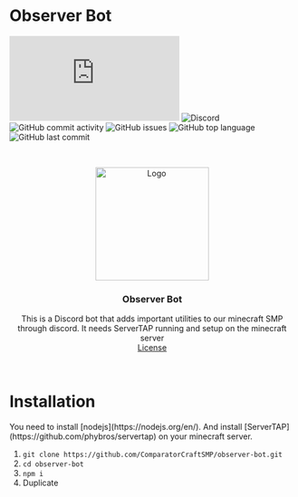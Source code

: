 # Observer Bot
![DiscordJS Version](https://img.shields.io/node/v/discord.js?style=flat-square)
![Discord](https://img.shields.io/discord/761670547196739635?style=flat-square)
![GitHub commit activity](https://img.shields.io/github/commit-activity/w/ComparatorCraftSMP/observer-bot?style=flat-square)
![GitHub issues](https://img.shields.io/github/issues/ComparatorCraftSMP/observer-bot?style=flat-square)
![GitHub top language](https://img.shields.io/github/languages/top/ComparatorCraftSMP/observer-bot?style=flat-square)
![GitHub last commit](https://img.shields.io/github/last-commit/ComparatorCraftSMP/observer-bot?style=flat-square)

<br />
<p align="center">
  <a href="https://github.com/as-of-yet-unnamed/plugin">
    <img src="https://cdn.discordapp.com/avatars/805941240486428714/0a707de50318940dbe767db8c9178bb2.png?size=1024" alt="Logo" width="200" height="200">
  </a>

<h3 align="center">Observer Bot</h3>
  <p align="center">
    This is a Discord bot that adds important utilities to our minecraft SMP through discord. It needs ServerTAP running and setup on the minecraft server 
    <br />
    <a href="LICENSE">License</a>
  </p>
</p>
<br />

<h1> Installation</h1>
You need to install [nodejs](https://nodejs.org/en/).
And install [ServerTAP](https://github.com/phybros/servertap) on your minecraft server.

 1. `git clone https://github.com/ComparatorCraftSMP/observer-bot.git`
 2. `cd observer-bot`
 3. `npm i`
 4. Duplicate 
